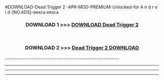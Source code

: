 #DOWNLOAD-Dead Trigger 2 -APK-MOD-PREMIUM-Unlocked-for A n d r o i d-[NO.ADS]-eexca eexca 



<div align="center">

<h3>DOWNLOAD 1 >>> <a href="https://t.co/FKmqrqFo6t??judul=Dead Trigger 2 ">DOWNLOAD Dead Trigger 2 </a></h3><br>

<h3>DOWNLOAD 2 >>> <a href="https://t.co/FKmqrqFo6t??judul=Dead Trigger 2 ">Dead Trigger 2  DOWNLOAD </a></h3>

</div>
----------------------------------------------------------

----------------------------------------------------------

----------------------------------------------------------

----------------------------------------------------------



